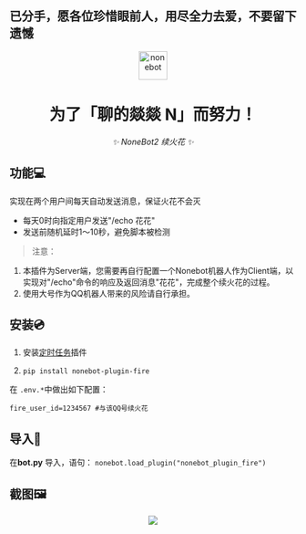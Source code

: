 已分手，愿各位珍惜眼前人，用尽全力去爱，不要留下遗憾
-------------------------------------------------------------------
<p align="center">
  <img src="http://cdn.moyusoldier.cn/8B7C336065F6A936D01285E96EFA7BD2.png" width="50" height="50" alt="nonebot">
</p>


<div align="center">

# 为了「聊的燚燚 N」而努力！

_✨ NoneBot2 续火花 ✨_

</div>

## 功能💻
实现在两个用户间每天自动发送消息，保证火花不会灭

- 每天0时向指定用户发送"/echo 花花"
- 发送前随机延时1～10秒，避免脚本被检测

> 注意：
1. 本插件为Server端，您需要再自行配置一个Nonebot机器人作为Client端，以实现对"/echo"命令的响应及返回消息"花花"，完成整个续火花的过程。
2. 使用大号作为QQ机器人带来的风险请自行承担。


## 安装💿

1. 安装[定时任务](https://v2.nonebot.dev/docs/advanced/scheduler)插件

2. `pip install nonebot-plugin-fire`

在 `.env.*`中做出如下配置：

```
fire_user_id=1234567 #与该QQ号续火花
```

## 导入📲
在**bot.py** 导入，语句：
`nonebot.load_plugin("nonebot_plugin_fire")`

## 截图🖼
<p align="center">
  <img src="http://cdn.moyusoldier.cn/截屏2022-03-07 上午10.38.56.png"
>
</p>


